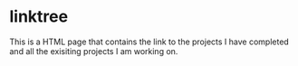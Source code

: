 # linktree
This is a HTML page that contains the link to the projects I have completed and all the exisiting projects I am working on.
